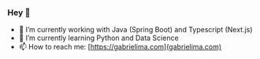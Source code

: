 ### Hey 👋

- 🔭 I’m currently working with Java (Spring Boot) and Typescript (Next.js)
- 🌱 I’m currently learning Python and Data Science
- 📫 How to reach me: [https://gabrielima.com](gabrielima.com)
